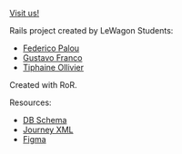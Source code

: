 [Visit us!](https://dimensional-haul-623e2c8f5718.herokuapp.com/)

Rails project created by LeWagon Students:
- [Federico Palou](https://github.com/fpalou)
- [Gustavo Franco](https://github.com/GusFrancoH)
- [Tiphaine Ollivier](https://github.com/Tiphaineoz)

Created with RoR.

Resources:
- [DB Schema](https://kitt.lewagon.com/db/115921)
- [Journey XML](https://docs.google.com/spreadsheets/d/1qFpELT4ht0qun--WeCYskvHaNdc1xVSx-q39ImL28KY/edit?usp=sharing)
- [Figma](https://www.figma.com/file/6n1gVK8bOPRqLdhaz4mB2D)


